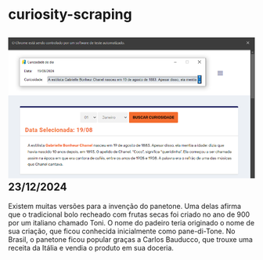 # curiosity-scraping
![Budget](./execucao.png)
23/12/2024
-
Existem muitas versões para a invenção do panetone. Uma delas afirma que o tradicional bolo recheado com frutas secas foi criado no ano de 900 por um italiano chamado Toni. O nome do padeiro teria originado o nome de sua criação, que ficou conhecida inicialmente como pane-di-Tone. No Brasil, o panetone ficou popular graças a Carlos Bauducco, que trouxe uma receita da Itália e vendia o produto em sua doceria.
